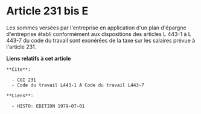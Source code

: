 # Article 231 bis E

Les sommes versées par l'entreprise en application d'un plan d'épargne d'entreprise établi conformément aux dispositions des
articles L 443-1 à L 443-7 du code du travail sont exonérées de la taxe sur les salaires prévue à l'article 231.

**Liens relatifs à cet article**

	**Cite**:

	  - CGI 231
	  - Code du travail L443-1 A Code du travail L443-7

	**Liens**:

	  - HISTO: EDITION 1979-07-01
